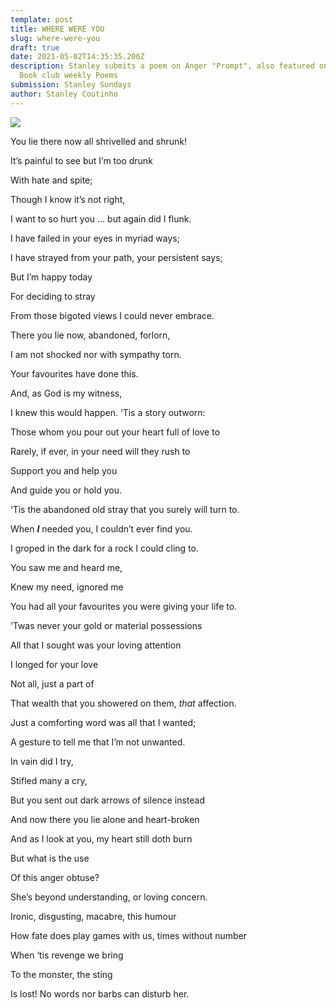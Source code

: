 ```yaml
---
template: post
title: WHERE WERE YOU
slug: where-were-you
draft: true
date: 2021-05-02T14:35:35.206Z
description: Stanley submits a poem on Anger "Prompt", also featured on Margao
  Book club weekly Poems
submission: Stanley Sundays
author: Stanley Coutinho
---
```

![](/media/amel-majanovic-cmytournib4-unsplash.jpeg)

You lie there now all shrivelled and shrunk!

It’s painful to see but I’m too drunk

With hate and spite;

Though I know it’s not right,

I want to so hurt you … but again did I flunk.

I have failed in your eyes in myriad ways;

I have strayed from your path, your persistent says;

But I’m happy today

For deciding to stray

From those bigoted views I could never embrace.

There you lie now, abandoned, forlorn,

I am not shocked nor with sympathy torn.

Your favourites have done this.

And, as God is my witness,

I knew this would happen. ‘Tis a story outworn:

Those whom you pour out your heart full of love to

Rarely, if ever, in your need will they rush to

Support you and help you

And guide you or hold you.

‘Tis the abandoned old stray that you surely will turn to.

When ***I*** needed you, I couldn’t ever find you.

I groped in the dark for a rock I could cling to.

You saw me and heard me,

Knew my need, ignored me

You had all your favourites you were giving your life to.

‘Twas never your gold or material possessions

All that I sought was your loving attention

I longed for your love

Not all, just a part of

That wealth that you showered on them, *that* affection.

Just a comforting word was all that I wanted;

A gesture to tell me that I’m not unwanted.

In vain did I try,

Stifled many a cry,

But you sent out dark arrows of silence instead

And now there you lie alone and heart-broken

And as I look at you, my heart still doth burn

But what is the use

Of this anger obtuse?

She’s beyond understanding, or loving concern.

Ironic, disgusting, macabre, this humour

How fate does play games with us, times without number

When ‘tis revenge we bring

To the monster, the sting

Is lost! No words nor barbs can disturb her.